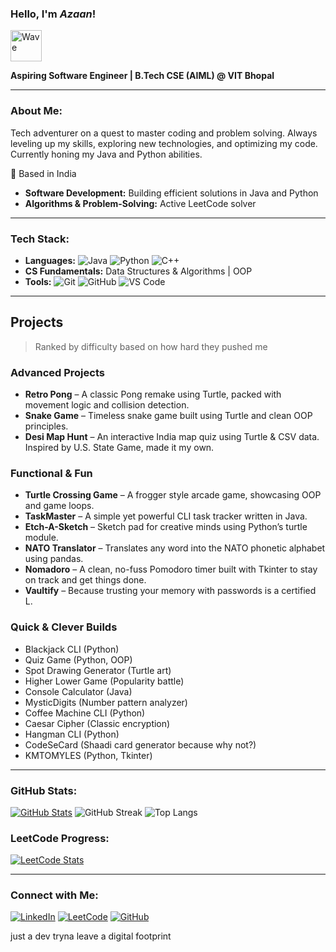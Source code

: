 ### Hello, I'm ***Azaan***!  
<p align="left">
  <img src="https://camo.githubusercontent.com/fa3b9292d0f2bfe0e30c0d8b0e0fb7ad611ffdf5452a610f621dbf137c3f5a5c/68747470733a2f2f656d6f6a69732e736c61636b6d6f6a69732e636f6d2f656d6f6a69732f696d616765732f313537373330353530352f373337332f68616e645f776176652e6769663f31353737333035353035" alt="Wave" width="50">
</p>

**Aspiring Software Engineer | B.Tech CSE (AIML) @ VIT Bhopal**

---

### About Me:
Tech adventurer on a quest to master coding and problem solving. Always leveling up my skills, exploring new technologies, and optimizing my code. Currently honing my Java and Python abilities.

📍 Based in India
- **Software Development:** Building efficient solutions in Java and Python
- **Algorithms & Problem-Solving:** Active LeetCode solver

---

### Tech Stack:
- **Languages:** ![Java](https://img.shields.io/badge/-Java-orange?style=flat&logo=java) ![Python](https://img.shields.io/badge/-Python-blue?style=flat&logo=python) ![C++](https://img.shields.io/badge/-C++-00599C?style=flat&logo=c%2B%2B)
- **CS Fundamentals:** Data Structures & Algorithms | OOP
- **Tools:** ![Git](https://img.shields.io/badge/-Git-black?style=flat&logo=git) ![GitHub](https://img.shields.io/badge/-GitHub-181717?style=flat&logo=github) ![VS Code](https://img.shields.io/badge/-VS%20Code-007ACC?style=flat&logo=visual-studio-code)

---

## Projects

> Ranked by difficulty based on how hard they pushed me

### Advanced Projects

* **Retro Pong** – A classic Pong remake using Turtle, packed with movement logic and collision detection.
* **Snake Game** – Timeless snake game built using Turtle and clean OOP principles.
* **Desi Map Hunt** – An interactive India map quiz using Turtle & CSV data. Inspired by U.S. State Game, made it my own.

### Functional & Fun

* **Turtle Crossing Game** – A frogger style arcade game, showcasing OOP and game loops.
* **TaskMaster** – A simple yet powerful CLI task tracker written in Java.
* **Etch-A-Sketch** – Sketch pad for creative minds using Python’s turtle module.
* **NATO Translator** – Translates any word into the NATO phonetic alphabet using pandas.
* **Nomadoro** – A clean, no-fuss Pomodoro timer built with Tkinter to stay on track and get things done.
* **Vaultify** – Because trusting your memory with passwords is a certified L.

### Quick & Clever Builds

* Blackjack CLI (Python)
* Quiz Game (Python, OOP)
* Spot Drawing Generator (Turtle art)
* Higher Lower Game (Popularity battle)
* Console Calculator (Java)
* MysticDigits (Number pattern analyzer)
* Coffee Machine CLI (Python)
* Caesar Cipher (Classic encryption)
* Hangman CLI (Python)
* CodeSeCard (Shaadi card generator because why not?)
* KMTOMYLES (Python, Tkinter)

---

### GitHub Stats:
[![GitHub Stats](https://github-readme-stats.vercel.app/api?username=NomadBeetle&show_icons=true&theme=radical)](https://github-readme-stats.vercel.app/api?username=NomadBeetle&cache_seconds=86400
)
![GitHub Streak](https://github-readme-streak-stats.herokuapp.com/?user=NomadBeetle&theme=dark&hide_border=true)
![Top Langs](https://github-readme-stats.vercel.app/api/top-langs/?username=NomadBeetle&layout=compact&theme=radical)


### LeetCode Progress:
[![LeetCode Stats](https://leetcard.jacoblin.cool/NomadBeetle?theme=dark&font=Karma&ext=contest)](https://leetcode.com/NomadBeetle/)

---

### Connect with Me:
[![LinkedIn](https://img.shields.io/badge/-LinkedIn-blue?style=flat&logo=linkedin)](https://www.linkedin.com/in/azaan-ahmed-a738b4332/)
[![LeetCode](https://img.shields.io/badge/-LeetCode-orange?style=flat&logo=leetcode)](https://leetcode.com/u/NomadBeetle/)
[![GitHub](https://img.shields.io/badge/-GitHub-black?style=flat&logo=github)](https://github.com/NomadBeetle)

just a dev tryna leave a digital footprint 
